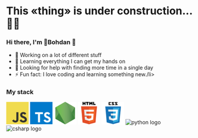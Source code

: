 <h1 style={color: black}><b>This «thing» is under construction... <span>👨‍🎨</span></b></h1>

###

<h3>Hi there, I'm 👶Bohdan 👋</h3>

<ul>
  <li>🔭 Working on a lot of different stuff </li>
  <li>🌱 Learning everything I can get my hands on</li>
  <li>🤔 Looking for help with finding more time in a single day</li>
  <li>⚡ Fun fact: I love coding and learning something new./li>
</ul>

<h3>My stack</h3>

<div>
  <img src="javascript.png" width="60" height="60" alt="javascript logo"  />
  <img src="typescript-icon.png" width="60" height="60" alt="typescript logo"  />
  <img src="nodejs.png" width="60" height="60" alt="react logo"  />
  <img src="html.png" width="60" height="60" alt="html5 logo"  />
  <img src="css.png" width="60" height="60" alt="css3 logo"  />
  <img src="https://cdn.jsdelivr.net/gh/devicons/devicon/icons/python/python-original.svg" width="60" height="60" alt="python logo"  />
  <img src="https://cdn.jsdelivr.net/gh/devicons/devicon/icons/csharp/csharp-original.svg" width="60" height="60" alt="csharp logo"  />
</div>
